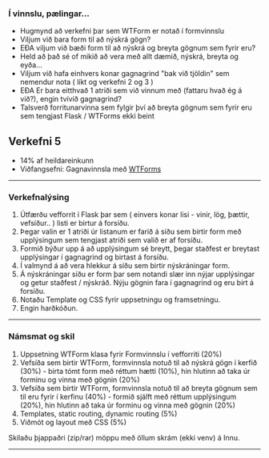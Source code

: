 ### Í vinnslu, pælingar...
- Hugmynd að verkefni þar sem WTForm er notað í formvinnslu
- Viljum við bara form til að nýskrá gögn?
- EÐA viljum við bæði form til að nýskrá og breyta gögnum sem fyrir eru?
- Held að það sé of mikið að vera með allt dæmið, nýskrá, breyta og eyða...
- Viljum við hafa einhvers konar gagnagrind "bak við tjöldin" sem nemendur nota ( líkt og verkefni 2 og 3 )
- EÐA Er bara eitthvað 1 atriði sem við vinnum með (fattaru hvað ég á við?), engin tvívíð gagnagrind? 
- Talsverð forritunarvinna sem fylgir því að breyta gögnum sem fyrir eru sem tengjast Flask / WTForms ekki beint


## Verkefni 5
- 14% af heildareinkunn
- Viðfangsefni: Gagnavinnsla með [WTForms](https://github.com/vefthroun/Namsefni/tree/main/WTForms) 

---

### Verkefnalýsing

1. Útfærðu vefforrit í Flask þar sem ( einvers konar lisi - vinir, lög, þættir, vefsíður.. ) listi er birtur á forsíðu.
1. Þegar valin er 1 atriði úr listanum er farið á síðu sem birtir form með upplýsingum sem tengjast atriði sem valið er af forsíðu. 
1. Formið býður upp á að upplýsingum sé breytt, þegar staðfest er breytast upplýsingar í gagnagrind og birtast á forsíðu.
1. Í valmynd á að vera hlekkur á síðu sem birtir nýskráningar form.
1. Á nýskráningar síðu er form þar sem notandi slær inn nýjar upplýsingar og getur staðfest / nýskráð.  Nýju gögnin fara í gagnagrind og eru birt á forsíðu.
1. Notaðu Template og CSS fyrir uppsetningu og framsetningu.
1. Engin harðkóðun.

---

### Námsmat og skil

1. Uppsetning WTForm klasa fyrir Formvinnslu í vefforriti (20%)
1. Vefsíða sem birtir WTForm, formvinnsla notuð til að nýskrá gögn í kerfið (30%) - birta tómt form með réttum hætti (10%), hin hlutinn að taka úr forminu og vinna með gögnin (20%)
1. Vefsíða sem birtir WTForm, formvinnsla notuð til að breyta gögnum sem til eru fyrir í kerfinu (40%) - formið sjálft með réttum upplýsingum (20%), hin hlutinn að taka úr forminu og vinna með gögnin (20%)
1. Templates, static routing, dynamic routing (5%) 
1. Viðmót og layout með CSS (5%)

Skilaðu þjappaðri (zip/rar) möppu með öllum skrám (ekki venv) á Innu.

---
